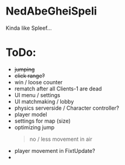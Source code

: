 # NedAbeGheiSpeli
Kinda like Spleef...

# ToDo:
- ~~jumping~~
- ~~click range?~~
- win / loose counter
- rematch after all Clients-1 are dead
- UI menu / settings
- UI matchmaking / lobby
- physics serverside / Character controller?
- player model
- settings for map (size)
- optimizing jump
   > no / less movement in air
- player movement in FixtUpdate?
- 
